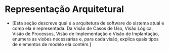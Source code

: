# Representação Arquitetural

- [Esta seção descreve qual é a arquitetura de software do sistema atual e como ela é representada. Da Visão de Casos de Uso, Visão Lógica, Visão de Processos, Visão de Implementação e Visão de Implantação, enumera as visões necessárias e, para cada visão, explica quais tipos de elementos de modelo ela contém.]
